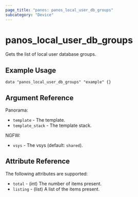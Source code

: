 ```yaml
---
page_title: "panos: panos_local_user_db_groups"
subcategory: "Device"
---
```


# panos_local_user_db_groups

Gets the list of local user database groups.


## Example Usage

```hcl
data "panos_local_user_db_groups" "example" {}
```


## Argument Reference

Panorama:

* `template` - The template.
* `template_stack` - The template stack.


NGFW:

* `vsys` - The vsys (default: `shared`).


## Attribute Reference

The following attributes are supported:

* `total` - (int) The number of items present.
* `listing` - (list) A list of the items present.
